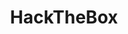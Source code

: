 ---
layout: posts_by_category
categories: hackTheBox
title: HackTheBox
permalink: /category/hackTheBox
---